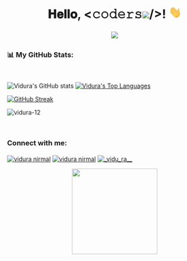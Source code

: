 
<h1 align="center">𝐇𝐞𝐥𝐥𝐨, <𝚌𝚘𝚍𝚎𝚛𝚜<img src="https://github.com/TheDudeThatCode/TheDudeThatCode/blob/master/Assets/Earth.gif" width="24px">/>! <img src="https://raw.githubusercontent.com/ABSphreak/ABSphreak/master/gifs/Hi.gif" width="30px">
<br>
<h3 align = "center"><img src="https://readme-typing-svg.herokuapp.com?color=%23F7F7F7&size=21&center=true&vCenter=true&width=650&height=100&lines=A+Student+%F0%9F%91%A8%F0%9F%8F%BB%E2%80%8D%F0%9F%8E%93+and+a+Programming+Enthusiast+%F0%9F%91%A9%E2%80%8D%F0%9F%92%BB+from+Sri+Lanka"></h3>
 

<div align = "left" width = 50%>

### 📊 My GitHub Stats:
<br/>

![Vidura's GitHub stats](https://github-readme-stats.vercel.app/api?username=vidura-12&show_icons=true&theme=radical) <a href="https://github.com/SubhamRaoniar28/github-readme-stats"><img alt="Vidura's Top Languages" src="https://github-readme-stats.vercel.app/api/top-langs/?username=vidura-12&langs_count=8&count_private=true&layout=compact&theme=react&hide_border=true&bg_color=0D1117" /></a>

[![GitHub Streak](https://github-readme-streak-stats.herokuapp.com?user=vidura-12&theme=radical&hide_border=true&date_format=M%20j%5B%2C%20Y%5D)](https://git.io/streak-stats)
<br>
 <p align="left"> <img src="https://komarev.com/ghpvc/?username=vidura-12&label=Profile%20views&color=0e75b6&style=flat" alt="vidura-12" /> </p>
<br>



<h3 align="left">Connect with me:</h3>
<p align="left">
<a href="https://linkedin.com/in/vidura nirmal" target="blank"><img align="center" src="https://raw.githubusercontent.com/rahuldkjain/github-profile-readme-generator/master/src/images/icons/Social/linked-in-alt.svg" alt="vidura nirmal" height="30" width="40" /></a>
<a href="https://fb.com/vidura nirmal" target="blank"><img align="center" src="https://raw.githubusercontent.com/rahuldkjain/github-profile-readme-generator/master/src/images/icons/Social/facebook.svg" alt="vidura nirmal" height="30" width="40" /></a>
<a href="https://instagram.com/_vidu_ra__" target="blank"><img align="center" src="https://raw.githubusercontent.com/rahuldkjain/github-profile-readme-generator/master/src/images/icons/Social/instagram.svg" alt="_vidu_ra__" height="30" width="40" /></a>
</p>



<p align='center'>
<img src="https://media.giphy.com/media/TEnXkcsHrP4YedChhA/giphy.gif" width="200" height="200" frameBorder="0" class="giphy-embed" allowFullScreen></img></p>

<p align="left">

